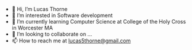 - 👋 Hi, I’m Lucas Thorne
- 👀 I’m interested in Software development
- 🌱 I’m currently learning Computer Science at College of the Holy Cross in Worcester MA
- 💞️ I’m looking to collaborate on ...
- 📫 How to reach me at lucas5thorne@gmail.com
